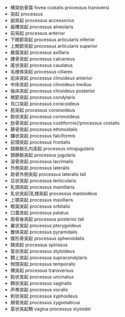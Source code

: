 - 横突肋骨窩 fovea costalis processus transversi
- 突起 processus
- 副突起 processus accessorius
- 歯槽突起 processus alveolaris
- 前突起 processus anterior
- 下関節突起 processus articularis inferior
- 上関節突起 processus articularis superior
- 腋窩突起 processus axillaris
- 踵骨突起 processus calcaneus
- 尾状突起 processus caudatus
- 毛様体突起 processus ciliares
- 前床突起 processus clinoideus anterior
- 中床突起 processus clinoideus medius
- 後床突起 processus clinoideus posterior
- 関節突起 processus condylaris
- 烏口突起 processus coracoideus
- 筋突起 processus coronoideus
- 鈎状突起 processus coronoideus
- 肋骨突起 processus costiformis//processus costalis
- 篩骨突起 processus ethmoidalis
- 鎌状突起 processus falciformis
- 前頭突起 processus frontalis
- 頚静脈孔内突起 processus intrajugularis
- 頚静脈突起 processus jugularis
- 涙骨突起 processus lacrimalis
- 外側突起 processus lateralis
- 距骨外側突起 processus lateralis tali
- 豆状突起 processus lenticularis
- 乳頭突起 processus mamillaris
- 乳状突起|乳様突起 processus mastoideus
- 上顎突起 processus maxillaris
- 眼窩突起 processus orbitalis
- 口蓋突起 processus palatus
- 距骨後突起 processus posterior tali
- 翼状突起 processus pterygoideus
- 錐体突起 processus pyramidalis
- 蝶形骨突起 processus sphenoidalis
- 棘突起 processus spinosus
- 茎状突起 processus styloideus
- 顆上突起 processus supracondylaris
- 側頭突起 processus temporalis
- 横突起 processus transversus
- 鈎状突起 processus uncinatus
- 鞘状突起 processus vaginalis
- 声帯突起 processus vocalis
- 剣状突起 processus xyphoideus
- 頬骨突起 processus zygomaticus
- 茎状突起鞘 vagina processus styloidei
